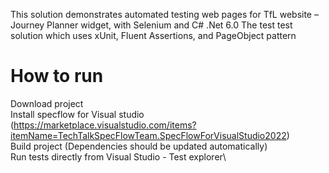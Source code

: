 This solution demonstrates automated testing web pages for TfL website – Journey Planner widget, with Selenium and C# .Net 6.0
The test test solution which uses xUnit, Fluent Assertions, and PageObject pattern 

# How to run
Download project \
Install specflow for Visual studio (https://marketplace.visualstudio.com/items?itemName=TechTalkSpecFlowTeam.SpecFlowForVisualStudio2022) \
Build project (Dependencies should be updated automatically)\
Run tests directly from Visual Studio - Test explorer\
